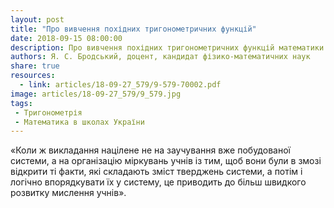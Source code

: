 ```yaml
---
layout: post
title: "Про вивчення похідних тригонометричних функцій"
date: 2018-09-15 08:00:00
description: Про вивчення похідних тригонометричних функцій математики
authors: Я. С. Бродський, доцент, кандидат фізико-математичних наук
share: true
resources:
  - link: articles/18-09-27_579/9-579-70002.pdf
image: articles/18-09-27_579/9_579.jpg
tags:
 - Тригонометрія
 - Математика в школах України
---
```


«Коли ж викладання націлене не на заучування вже побудованої системи, а на організацію міркувань учнів із тим, щоб вони були в змозі відкрити ті факти, які складають зміст тверджень системи, а потім і логічно впорядкувати їх у систему, це приводить до більш швидкого розвитку мислення учнів».
